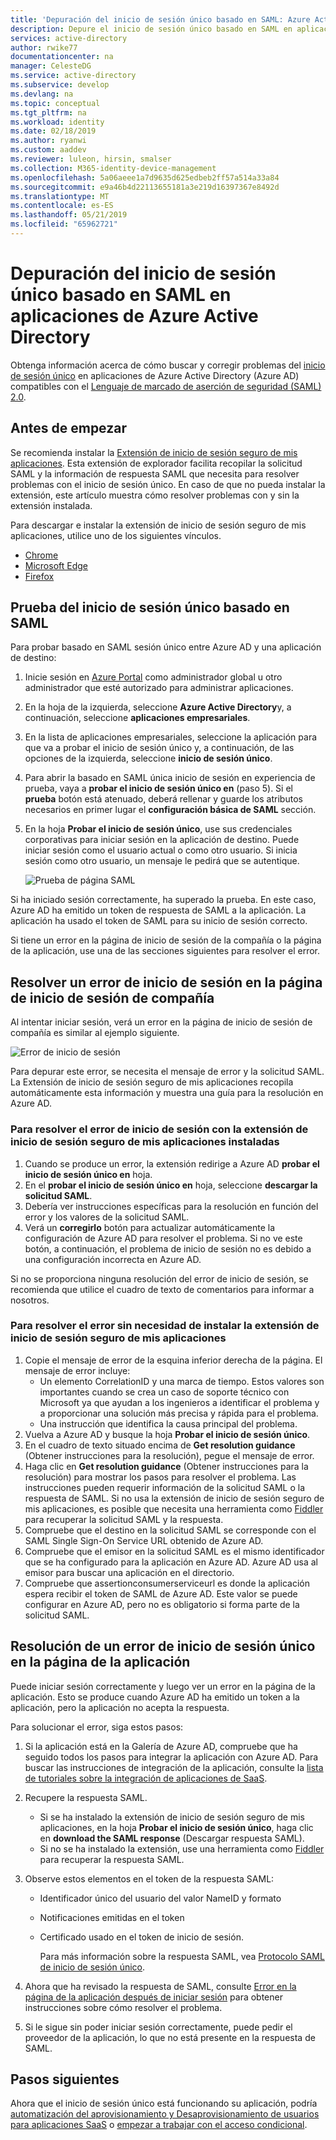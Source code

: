 ```yaml
---
title: 'Depuración del inicio de sesión único basado en SAML: Azure Active Directory | Microsoft Docs'
description: Depure el inicio de sesión único basado en SAML en aplicaciones de Azure Active Directory.
services: active-directory
author: rwike77
documentationcenter: na
manager: CelesteDG
ms.service: active-directory
ms.subservice: develop
ms.devlang: na
ms.topic: conceptual
ms.tgt_pltfrm: na
ms.workload: identity
ms.date: 02/18/2019
ms.author: ryanwi
ms.custom: aaddev
ms.reviewer: luleon, hirsin, smalser
ms.collection: M365-identity-device-management
ms.openlocfilehash: 5a06aeee1a7d9635d625edbeb2ff57a514a33a84
ms.sourcegitcommit: e9a46b4d22113655181a3e219d16397367e8492d
ms.translationtype: MT
ms.contentlocale: es-ES
ms.lasthandoff: 05/21/2019
ms.locfileid: "65962721"
---
```

# <a name="debug-saml-based-single-sign-on-to-applications-in-azure-active-directory"></a>Depuración del inicio de sesión único basado en SAML en aplicaciones de Azure Active Directory

Obtenga información acerca de cómo buscar y corregir problemas del [inicio de sesión único](../manage-apps/what-is-single-sign-on.md) en aplicaciones de Azure Active Directory (Azure AD) compatibles con el [Lenguaje de marcado de aserción de seguridad (SAML) 2.0](https://en.wikipedia.org/wiki/Security_Assertion_Markup_Language). 

## <a name="before-you-begin"></a>Antes de empezar

Se recomienda instalar la [Extensión de inicio de sesión seguro de mis aplicaciones](../user-help/my-apps-portal-end-user-troubleshoot.md#im-having-trouble-installing-the-my-apps-secure-sign-in-extension). Esta extensión de explorador facilita recopilar la solicitud SAML y la información de respuesta SAML que necesita para resolver problemas con el inicio de sesión único. En caso de que no pueda instalar la extensión, este artículo muestra cómo resolver problemas con y sin la extensión instalada.

Para descargar e instalar la extensión de inicio de sesión seguro de mis aplicaciones, utilice uno de los siguientes vínculos.

- [Chrome](https://go.microsoft.com/fwlink/?linkid=866367)
- [Microsoft Edge](https://go.microsoft.com/fwlink/?linkid=845176)
- [Firefox](https://go.microsoft.com/fwlink/?linkid=866366)


## <a name="test-saml-based-single-sign-on"></a>Prueba del inicio de sesión único basado en SAML

Para probar basado en SAML sesión único entre Azure AD y una aplicación de destino:

1. Inicie sesión en [Azure Portal](https://portal.azure.com) como administrador global u otro administrador que esté autorizado para administrar aplicaciones.
1. En la hoja de la izquierda, seleccione **Azure Active Directory**y, a continuación, seleccione **aplicaciones empresariales**. 
1. En la lista de aplicaciones empresariales, seleccione la aplicación para que va a probar el inicio de sesión único y, a continuación, de las opciones de la izquierda, seleccione **inicio de sesión único**.
1. Para abrir la basado en SAML única inicio de sesión en experiencia de prueba, vaya a **probar el inicio de sesión único en** (paso 5). Si el **prueba** botón está atenuado, deberá rellenar y guarde los atributos necesarios en primer lugar el **configuración básica de SAML** sección.
1. En la hoja **Probar el inicio de sesión único**, use sus credenciales corporativas para iniciar sesión en la aplicación de destino. Puede iniciar sesión como el usuario actual o como otro usuario. Si inicia sesión como otro usuario, un mensaje le pedirá que se autentique.

    ![Prueba de página SAML](./media/howto-v1-debug-saml-sso-issues/test-single-sign-on.png)


Si ha iniciado sesión correctamente, ha superado la prueba. En este caso, Azure AD ha emitido un token de respuesta de SAML a la aplicación. La aplicación ha usado el token de SAML para su inicio de sesión correcto.

Si tiene un error en la página de inicio de sesión de la compañía o la página de la aplicación, use una de las secciones siguientes para resolver el error.


## <a name="resolve-a-sign-in-error-on-your-company-sign-in-page"></a>Resolver un error de inicio de sesión en la página de inicio de sesión de compañía

Al intentar iniciar sesión, verá un error en la página de inicio de sesión de compañía es similar al ejemplo siguiente.

![Error de inicio de sesión](./media/howto-v1-debug-saml-sso-issues/error.png)

Para depurar este error, se necesita el mensaje de error y la solicitud SAML. La Extensión de inicio de sesión seguro de mis aplicaciones recopila automáticamente esta información y muestra una guía para la resolución en Azure AD. 

### <a name="to-resolve-the-sign-in-error-with-the-my-apps-secure-sign-in-extension-installed"></a>Para resolver el error de inicio de sesión con la extensión de inicio de sesión seguro de mis aplicaciones instaladas

1. Cuando se produce un error, la extensión redirige a Azure AD **probar el inicio de sesión único en** hoja. 
1. En el **probar el inicio de sesión único en** hoja, seleccione **descargar la solicitud SAML**. 
1. Debería ver instrucciones específicas para la resolución en función del error y los valores de la solicitud SAML.
1. Verá un **corregirlo** botón para actualizar automáticamente la configuración de Azure AD para resolver el problema. Si no ve este botón, a continuación, el problema de inicio de sesión no es debido a una configuración incorrecta en Azure AD.

Si no se proporciona ninguna resolución del error de inicio de sesión, se recomienda que utilice el cuadro de texto de comentarios para informar a nosotros.

### <a name="to-resolve-the-error-without-installing-the-my-apps-secure-sign-in-extension"></a>Para resolver el error sin necesidad de instalar la extensión de inicio de sesión seguro de mis aplicaciones

1. Copie el mensaje de error de la esquina inferior derecha de la página. El mensaje de error incluye:
    - Un elemento CorrelationID y una marca de tiempo. Estos valores son importantes cuando se crea un caso de soporte técnico con Microsoft ya que ayudan a los ingenieros a identificar el problema y a proporcionar una solución más precisa y rápida para el problema.
    - Una instrucción que identifica la causa principal del problema.
1. Vuelva a Azure AD y busque la hoja **Probar el inicio de sesión único**.
1. En el cuadro de texto situado encima de **Get resolution guidance** (Obtener instrucciones para la resolución), pegue el mensaje de error.
1. Haga clic en **Get resolution guidance** (Obtener instrucciones para la resolución) para mostrar los pasos para resolver el problema. Las instrucciones pueden requerir información de la solicitud SAML o la respuesta de SAML. Si no usa la extensión de inicio de sesión seguro de mis aplicaciones, es posible que necesita una herramienta como [Fiddler](https://www.telerik.com/fiddler) para recuperar la solicitud SAML y la respuesta.
1. Compruebe que el destino en la solicitud SAML se corresponde con el SAML Single Sign-On Service URL obtenido de Azure AD.
1. Compruebe que el emisor en la solicitud SAML es el mismo identificador que se ha configurado para la aplicación en Azure AD. Azure AD usa al emisor para buscar una aplicación en el directorio.
1. Compruebe que assertionconsumerserviceurl es donde la aplicación espera recibir el token de SAML de Azure AD. Este valor se puede configurar en Azure AD, pero no es obligatorio si forma parte de la solicitud SAML.


## <a name="resolve-a-sign-in-error-on-the-application-page"></a>Resolución de un error de inicio de sesión único en la página de la aplicación

Puede iniciar sesión correctamente y luego ver un error en la página de la aplicación. Esto se produce cuando Azure AD ha emitido un token a la aplicación, pero la aplicación no acepta la respuesta.   

Para solucionar el error, siga estos pasos:

1. Si la aplicación está en la Galería de Azure AD, compruebe que ha seguido todos los pasos para integrar la aplicación con Azure AD. Para buscar las instrucciones de integración de la aplicación, consulte la [lista de tutoriales sobre la integración de aplicaciones de SaaS](../saas-apps/tutorial-list.md).
1. Recupere la respuesta SAML.
    - Si se ha instalado la extensión de inicio de sesión seguro de mis aplicaciones, en la hoja **Probar el inicio de sesión único**, haga clic en **download the SAML response** (Descargar respuesta SAML).
    - Si no se ha instalado la extensión, use una herramienta como [Fiddler](https://www.telerik.com/fiddler) para recuperar la respuesta SAML. 
1. Observe estos elementos en el token de la respuesta SAML:
   - Identificador único del usuario del valor NameID y formato
   - Notificaciones emitidas en el token
   - Certificado usado en el token de inicio de sesión. 

     Para más información sobre la respuesta SAML, vea [Protocolo SAML de inicio de sesión único](single-sign-on-saml-protocol.md).

1. Ahora que ha revisado la respuesta de SAML, consulte [Error en la página de la aplicación después de iniciar sesión](../manage-apps/application-sign-in-problem-application-error.md) para obtener instrucciones sobre cómo resolver el problema. 
1. Si le sigue sin poder iniciar sesión correctamente, puede pedir el proveedor de la aplicación, lo que no está presente en la respuesta de SAML.


## <a name="next-steps"></a>Pasos siguientes

Ahora que el inicio de sesión único está funcionando su aplicación, podría [automatización del aprovisionamiento y Desaprovisionamiento de usuarios para aplicaciones SaaS](../manage-apps/user-provisioning.md) o [empezar a trabajar con el acceso condicional](../conditional-access/app-based-conditional-access.md).
